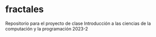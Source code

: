 # fractales
Repositorio para el proyecto de clase Introducción a las ciencias de la computación y la programación 2023-2

